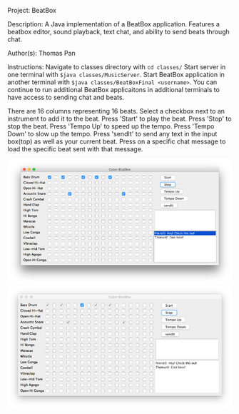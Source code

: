 Project: BeatBox

Description: A Java implementation of a BeatBox application. Features a beatbox editor, sound playback, text chat, and ability to send beats through chat.  

Author(s): Thomas Pan

Instructions:
Navigate to classes directory with `cd classes/`
Start server in one terminal with `$java classes/MusicServer`. 
Start BeatBox application in another terminal with `$java classes/BeatBoxFinal <username>`.
You can continue to run additional BeatBox applicaitons in additional terminals to have access to sending chat and beats.

There are 16 columns representing 16 beats.
Select a checkbox next to an instrument to add it to the beat.
Press 'Start' to play the beat. 
Press 'Stop' to stop the beat.
Press 'Tempo Up' to speed up the tempo.
Press 'Tempo Down' to slow up the tempo.
Press 'sendIt' to send any text in the input box(top) as well as your current beat.
Press on a specific chat message to load the specific beat sent with that message. 


![Screenshot1](/images/screenshot_001.png "Screenshot1")
![Screenshot2](/images/screenshot_002.png "Screenshot2")